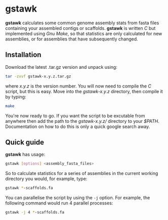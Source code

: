 gstawk
====

**gstawk** calculates some common genome assembly stats from fasta files containing your assembled contigs or scaffolds. **gstawk** is written *C* but implemented using *Gnu Make*, so that statistics are only calculated for new assemblies, or for assemblies that have subsequently changed.

Installation
-------------

Download the latest .tar.gz version and unpack using:

```bash
tar -zxvf gstawk-x.y.z.tar.gz
```
where *x.y.z* is the version number. You will now need to compile the *C* script, but this is easy. Move into the *gstawk-x.y.z* directory, then compile it by typing:

```bash
make
```
You're now ready to go. If you want the script to be excutable from anywhere then add the path to the *gstawk-x.y.z/* directory to your *$PATH*. Documentation on how to do this is only a quick google search away.

Quick guide
-------------

**gstawk** has usage:

```bash
gstawk [options] <assembly_fasta_files>
```

So to calculate statistics for a series of assemblies in the current working directory you would, for example, type:

```bash
gstawk *-scaffolds.fa
```

You can parallelise the script by using the ```-j``` option. For example, the following command would run 4 parallel processes:

```bash
gstawk -j 4 *-scaffolds.fa
```
